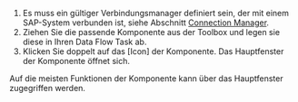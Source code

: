 1. Es muss ein gültiger Verbindungsmanager definiert sein, der mit einem SAP-System verbunden ist, siehe Abschnitt [Connection Manager](./sap-verbindung/verbindungsmanager).
2. Ziehen Sie die passende Komponente aus der Toolbox und legen sie diese in Ihren Data Flow Task ab.
3. Klicken Sie doppelt auf das [Icon] der Komponente. Das Hauptfenster der Komponente öffnet sich.

Auf die meisten Funktionen der Komponente kann über das Hauptfenster zugegriffen werden.<br>